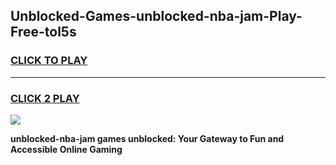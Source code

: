 
## Unblocked-Games-unblocked-nba-jam-Play-Free-tol5s
<h3>
<a href="https://premium76.site?title=unblocked-nba-jam&ref=23A">CLICK TO PLAY</a></h3>
<hr>

<h3>
<a href="https://premium76.site?title=unblocked-nba-jam&ref=23A">CLICK 2 PLAY</a>
  
</h3>

<a href="https://premium76.site?title=unblocked-nba-jam&ref=23A"><img src="https://clearcache.store/games.png"></a>


**unblocked-nba-jam games unblocked: Your Gateway to Fun and Accessible Online Gaming**
